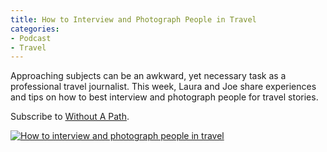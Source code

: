 ```yaml
---
title: How to Interview and Photograph People in Travel
categories:
- Podcast
- Travel
---
```


Approaching subjects can be an awkward, yet necessary task as a professional travel journalist. This week, Laura and Joe share experiences and tips on how to best interview and photograph people for travel stories.

Subscribe to [Without A Path](https://itunes.apple.com/us/podcast/without-a-path/id1037475413?l=es&mt=2).<!-- more -->

[![How to interview and photograph people in travel](https://withoutapath.com/wp-content/uploads/2016/04/How-to-interview-and-photograph-people-in-travel-683x1024.png)](https://withoutapath.com/wp-content/uploads/2016/04/How-to-interview-and-photograph-people-in-travel.png)

